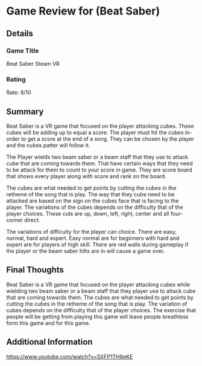 # Game Review for (Beat Saber)

## Details

### Game Title
Beat Saber Steam VR

### Rating
Rate: 8/10

## Summary
  Beat Saber is a VR game that focused on the player attacking cubes. These cubes will be adding up to equal a score. The player must hit the cubes in-order to get a score at the end of a song. They can be chosen by the player and the cubes patter will follow it.
  
  The Player wields two beam saber or a beam staff that they use to attack cube that are coming towards them. That have certain ways that they need to be attack for them to count to your score in game. They are score board that shows every player along with score and rank on the board.
  
  The cubes are what needed to get points by cutting the cubes in the retheme of the song that is play. The way that they cube need to be attacked are based on the sign on the cubes face that is facing to the player. The variations of the cubes depends on the difficulty that of the player choices. These cuts are up, down, left, right, center and all four-corner direct.  
  
  The variations of difficulty for the player can choice. There are easy, normal, hard and expert. Easy normal are for beginners with hard and expert are for players of high skill. There are red walls during gameplay if the player or the beam saber hilts are in will cause a game over.

## Final Thoughts
  Beat Saber is a VR game that focused on the player attacking cubes while wielding two beam saber or a beam staff that they player use to attack cube that are coming towards them. The cubes are what needed to get points by cutting the cubes in the retheme of the song that is play. The variation of cubes depends on the difficulty that of the player choices. The exercise that people will be getting from playing this game will leave people breathless form this game and for this game.

## Additional Information
https://www.youtube.com/watch?v=SXFP1TH8eKE
